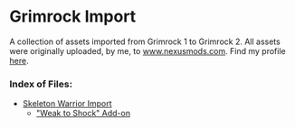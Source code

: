 # Grimrock Import

A collection of assets imported from Grimrock 1 to Grimrock 2. All assets were originally uploaded, by me, to www.nexusmods.com. Find my profile [here](https://www.nexusmods.com/users/79190763).

### Index of Files:

- [Skeleton Warrior Import](import_skeletonWarrior)
    - ["Weak to Shock" Add-on](import_skeletonWarrior_WS)
